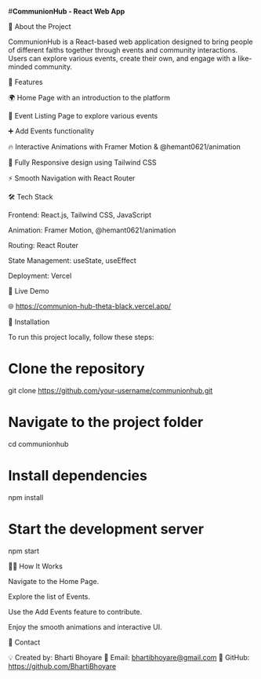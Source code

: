 #**CommunionHub - React Web App**

🚀 About the Project

CommunionHub is a React-based web application designed to bring people of different faiths together through events and community interactions. Users can explore various events, create their own, and engage with a like-minded community.

🎨 Features

🌍 Home Page with an introduction to the platform

📆 Event Listing Page to explore various events

➕ Add Events functionality

🔥 Interactive Animations with Framer Motion & @hemant0621/animation

📱 Fully Responsive design using Tailwind CSS

⚡ Smooth Navigation with React Router

🛠️ Tech Stack

Frontend: React.js, Tailwind CSS, JavaScript

Animation: Framer Motion, @hemant0621/animation

Routing: React Router

State Management: useState, useEffect

Deployment: Vercel

🔗 Live Demo

🌐 https://communion-hub-theta-black.vercel.app/

🚀 Installation

To run this project locally, follow these steps:

# Clone the repository
git clone https://github.com/your-username/communionhub.git

# Navigate to the project folder
cd communionhub

# Install dependencies
npm install

# Start the development server
npm start

👨‍💻 How It Works

Navigate to the Home Page.

Explore the list of Events.

Use the Add Events feature to contribute.

Enjoy the smooth animations and interactive UI.

📧 Contact

💡 Created by: Bharti Bhoyare
📩 Email: bhartibhoyare@gmail.com
🔗 GitHub: https://github.com/BhartiBhoyare


